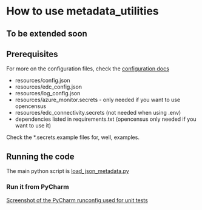 How to use metadata_utilities
=============================

## To be extended soon

## Prerequisites

For more on the configuration files, check the [configuration docs](https://github.com/jacbeekers/Informatica-EDC-REST-API-Samples/tree/master/python/resources/schemas/config)

* resources/config.json
* resources/edc_config.json
* resources/log_config.json
* resources/azure_monitor.secrets - only needed if you want to use opencensus
* resources/edc_connectivity.secrets (not needed when using .env)
* dependencies listed in requirements.txt (opencensus only needed if you want to use it)

Check the *.secrets.example files for, well, examples.

## Running the code

The main python script is [load_json_metadata.py](load_json_metadata.py)

### Run it from PyCharm

[Screenshot of the PyCharm runconfig used for unit tests](docs/RunConfig-PyCharm.png)
